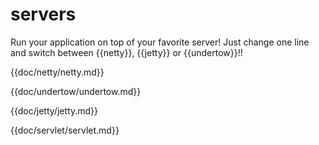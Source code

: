 # servers

Run your application on top of your favorite server! Just change one line and switch between {{netty}}, {{jetty}} or {{undertow}}!!

{{doc/netty/netty.md}}

{{doc/undertow/undertow.md}}

{{doc/jetty/jetty.md}}

{{doc/servlet/servlet.md}}
